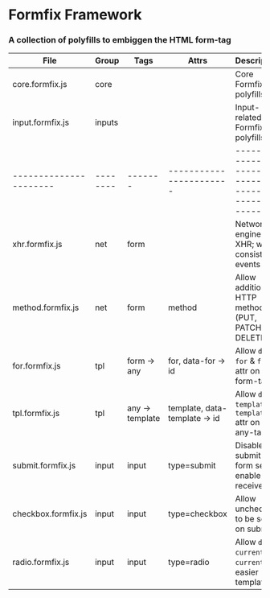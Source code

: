 # Formfix Framework

### A collection of polyfills to embiggen the HTML form-tag


| File                 | Group  | Tags  | Attrs                 | Description                                            |
|----------------------|--------|-------|-----------------------|--------------------------------------------------------|
| core.formfix.js      | core   |       |                       | Core Formfix polyfills                                 |
| input.formfix.js     | inputs |       |                       | Input-related Formfix polyfills                        |
|----------------------|--------|-------|-----------------------|--------------------------------------------------------|
| xhr.formfix.js       | net    | form           |                       | Network IO engine for XHR; with consistent events      |
| method.formfix.js    | net    | form           | method                | Allow additional HTTP methods (PUT, PATCH, DELETE)     |
| for.formfix.js       | tpl    | form -> any    | for, data-for -> id   | Allow `data-for` & `for` attr on form-tag              |
| tpl.formfix.js       | tpl    | any -> template    | template, data-template -> id   | Allow `data-template` & `template` attr on any-tag              |
| submit.formfix.js    | input  |  input          | type=submit           | Disable submit on form send; enable on receive         | 
| checkbox.formfix.js  | input  |  input          | type=checkbox         | Allow unchecked to be sent on submit                   |
| radio.formfix.js     | input  |  input          | type=radio            | Allow `data-current` & `current` for easier templating |